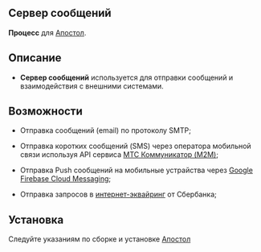 Сервер сообщений
-
**Процесс** для [Апостол](https://github.com/ufocomp/apostol-aws).

Описание
-
* **Сервер сообщений** используется для отправки сообщений и взаимодействия с внешними системами.

Возможности
-

- Отправка сообщений (email) по протоколу SMTP;

- Отправка коротких сообщений (SMS) через оператора мобильной связи используя API сервиса [МТС Коммуникатор (M2M)](https://www.mcommunicator.ru/);

- Отправка Push сообщений на мобильные устрайства через [Google Firebase Cloud Messaging](https://firebase.google.com/docs/cloud-messaging);

- Отправка запросов в [интернет-эквайринг](https://securepayments.sberbank.ru/wiki/doku.php/integration:api:rest:start) от Сбербанка;

Установка
-
Следуйте указаниям по сборке и установке [Апостол](https://github.com/ufocomp/apostol-aws#%D1%81%D0%B1%D0%BE%D1%80%D0%BA%D0%B0-%D0%B8-%D1%83%D1%81%D1%82%D0%B0%D0%BD%D0%BE%D0%B2%D0%BA%D0%B0)

